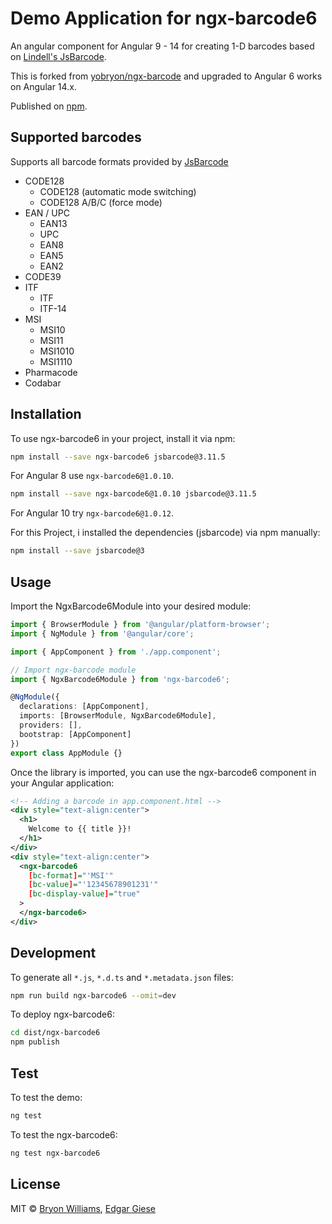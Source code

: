 # Demo Application for ngx-barcode6

An angular component for Angular 9 - 14 for creating 1-D barcodes based on [Lindell's JsBarcode](https://github.com/lindell/JsBarcode).

This is forked from [yobryon/ngx-barcode](https://github.com/yobryon/ngx-barcode) and upgraded to Angular 6 works on Angular 14.x.

Published on [npm](https://www.npmjs.com/package/ngx-barcode6).

## Supported barcodes

Supports all barcode formats provided by [JsBarcode](https://github.com/lindell/JsBarcode/wiki)

- CODE128
  - CODE128 (automatic mode switching)
  - CODE128 A/B/C (force mode)
- EAN / UPC
  - EAN13
  - UPC
  - EAN8
  - EAN5
  - EAN2
- CODE39
- ITF
  - ITF
  - ITF-14
- MSI
  - MSI10
  - MSI11
  - MSI1010
  - MSI1110
- Pharmacode
- Codabar

## Installation

To use ngx-barcode6 in your project, install it via npm:

```bash
npm install --save ngx-barcode6 jsbarcode@3.11.5
```

For Angular 8 use `ngx-barcode6@1.0.10`.

```bash
npm install --save ngx-barcode6@1.0.10 jsbarcode@3.11.5
```

For Angular 10 try `ngx-barcode6@1.0.12`.

For this Project, i installed the dependencies (jsbarcode) via npm manually:

```bash
npm install --save jsbarcode@3
```

## Usage

Import the NgxBarcode6Module into your desired module:

```typescript
import { BrowserModule } from '@angular/platform-browser';
import { NgModule } from '@angular/core';

import { AppComponent } from './app.component';

// Import ngx-barcode module
import { NgxBarcode6Module } from 'ngx-barcode6';

@NgModule({
  declarations: [AppComponent],
  imports: [BrowserModule, NgxBarcode6Module],
  providers: [],
  bootstrap: [AppComponent]
})
export class AppModule {}
```

Once the library is imported, you can use the ngx-barcode6 component in your Angular application:

```xml
<!-- Adding a barcode in app.component.html -->
<div style="text-align:center">
  <h1>
    Welcome to {{ title }}!
  </h1>
</div>
<div style="text-align:center">
  <ngx-barcode6
    [bc-format]="'MSI'"
    [bc-value]="'12345678901231'"
    [bc-display-value]="true"
  >
  </ngx-barcode6>
</div>
```

## Development

To generate all `*.js`, `*.d.ts` and `*.metadata.json` files:

```bash
npm run build ngx-barcode6 --omit=dev
```

To deploy ngx-barcode6:

```bash
cd dist/ngx-barcode6
npm publish
```

## Test

To test the demo:

```bash
ng test
```

To test the ngx-barcode6:

```bash
ng test ngx-barcode6
```

## License

MIT © [Bryon Williams](mailto:bryon.williams@live.com), [Edgar Giese](mailto:edgar@egiese.de)
